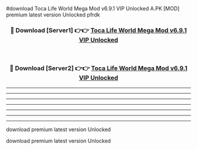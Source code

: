 #download Toca Life World Mega Mod v6.9.1 VIP Unlocked A.PK [MOD] premium latest version Unlocked pfrdk 



<div align="center">
<h3>🔴 Download [Server1] 👉👉 <a href="https://download1apk.web.app/">Toca Life World Mega Mod v6.9.1 VIP Unlocked</a></h3><br>

<h3>🔴 Download [Server2] 👉👉 <a href="https://download1apk.web.app/">Toca Life World Mega Mod v6.9.1 VIP Unlocked</a></h3>
</div>





----------------------------------------------------------

----------------------------------------------------------

----------------------------------------------------------

----------------------------------------------------------

----------------------------------------------------------

----------------------------------------------------------

----------------------------------------------------------

download premium latest version Unlocked

download premium latest version Unlocked
